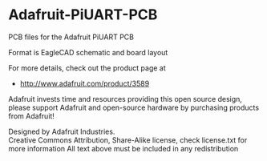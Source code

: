 # Adafruit-PiUART-PCB
PCB files for the Adafruit PiUART PCB

Format is EagleCAD schematic and board layout

For more details, check out the product page at

   * http://www.adafruit.com/product/3589

Adafruit invests time and resources providing this open source design, 
please support Adafruit and open-source hardware by purchasing 
products from Adafruit!

Designed by Adafruit Industries.  
Creative Commons Attribution, Share-Alike license, check license.txt for more information
All text above must be included in any redistribution